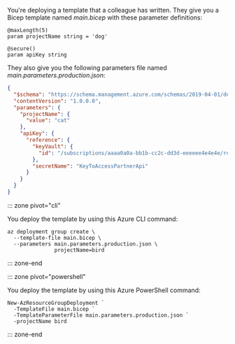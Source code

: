 You're deploying a template that a colleague has written. They give you a Bicep template named _main.bicep_ with these parameter definitions:

```bicep
@maxLength(5)
param projectName string = 'dog'

@secure()
param apiKey string
```

They also give you the following parameters file named _main.parameters.production.json_:

```json
{
  "$schema": "https://schema.management.azure.com/schemas/2019-04-01/deploymentParameters.json#",
  "contentVersion": "1.0.0.0",
  "parameters": {
    "projectName": {
      "value": "cat"
    },
    "apiKey": {
      "reference": {
        "keyVault": {
          "id": "/subscriptions/aaaa0a0a-bb1b-cc2c-dd3d-eeeeee4e4e4e/resourceGroups/PlatformResources/providers/Microsoft.KeyVault/vaults/toysecrets"
        },
        "secretName": "KeyToAccessPartnerApi"
      }
    }
  }
}
```

::: zone pivot="cli"

You deploy the template by using this Azure CLI command:

```azurecli
az deployment group create \
  --template-file main.bicep \
  --parameters main.parameters.production.json \
               projectName=bird
```

::: zone-end

::: zone pivot="powershell"

You deploy the template by using this Azure PowerShell command:

```azurepowershell
New-AzResourceGroupDeployment `
  -TemplateFile main.bicep `
  -TemplateParameterFile main.parameters.production.json `
  -projectName bird
```

::: zone-end

